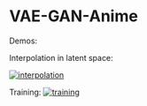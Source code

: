 # VAE-GAN-Anime

Demos:

Interpolation in latent space:

[![interpolation](https://img.youtube.com/vi/Bha-XqX89MA/maxresdefault.jpg)](https://www.youtube.com/watch?v=Bha-XqX89MA)

Training:
[![training](https://img.youtube.com/vi/baVH8FApHDY/maxresdefault.jpg)](https://www.youtube.com/watch?v=baVH8FApHDY)
